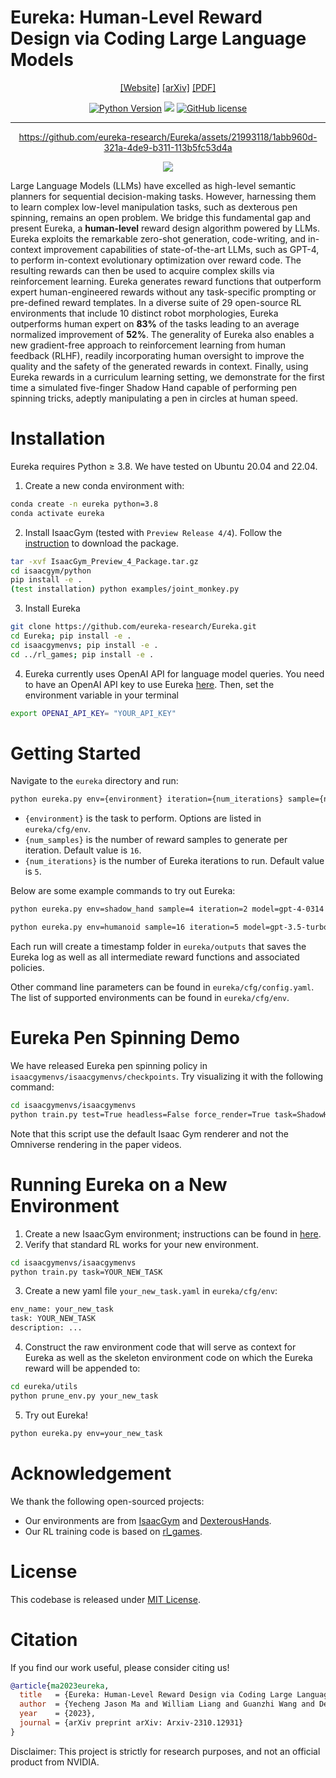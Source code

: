 # Eureka: Human-Level Reward Design via Coding Large Language Models

<div align="center">

[[Website]](https://eureka-research.github.io)
[[arXiv]](https://arxiv.org/abs/2310.12931)
[[PDF]](https://eureka-research.github.io/assets/eureka_paper.pdf)

[![Python Version](https://img.shields.io/badge/Python-3.8-blue.svg)](https://github.com/eureka-research/Eureka)
[<img src="https://img.shields.io/badge/Framework-PyTorch-red.svg"/>](https://pytorch.org/)
[![GitHub license](https://img.shields.io/github/license/eureka-research/Eureka)](https://github.com/eureka-research/Eureka/blob/main/LICENSE)
______________________________________________________________________

https://github.com/eureka-research/Eureka/assets/21993118/1abb960d-321a-4de9-b311-113b5fc53d4a



![](images/eureka.png)
</div>

Large Language Models (LLMs) have excelled as high-level semantic planners for sequential decision-making tasks. However, harnessing them to learn complex low-level manipulation tasks, such as dexterous pen spinning, remains an open problem. We bridge this fundamental gap and present Eureka, a **human-level** reward design algorithm powered by LLMs. Eureka exploits the remarkable zero-shot generation, code-writing, and in-context improvement capabilities of state-of-the-art LLMs, such as GPT-4, to perform in-context evolutionary optimization over reward code. The resulting rewards can then be used to acquire complex skills via reinforcement learning. Eureka generates reward functions that outperform expert human-engineered rewards without any task-specific prompting or pre-defined reward templates. In a diverse suite of 29 open-source RL environments that include 10 distinct robot morphologies, Eureka outperforms human expert on **83\%** of the tasks leading to an average normalized improvement of **52\%**. The generality of Eureka also enables a new gradient-free approach to reinforcement learning from human feedback (RLHF), readily incorporating human oversight to improve the quality and the safety of the generated rewards in context. Finally, using Eureka rewards in a curriculum learning setting, we demonstrate for the first time a simulated five-finger Shadow Hand capable of performing pen spinning tricks, adeptly manipulating a pen in circles at human speed. 

# Installation
Eureka requires Python ≥ 3.8. We have tested on Ubuntu 20.04 and 22.04.

1. Create a new conda environment with:

```bash
conda create -n eureka python=3.8
conda activate eureka
```

2. Install IsaacGym (tested with `Preview Release 4/4`). Follow the [instruction](https://developer.nvidia.com/isaac-gym) to download the package.
```bash
tar -xvf IsaacGym_Preview_4_Package.tar.gz
cd isaacgym/python
pip install -e .
(test installation) python examples/joint_monkey.py
```

3. Install Eureka
```bash
git clone https://github.com/eureka-research/Eureka.git
cd Eureka; pip install -e .
cd isaacgymenvs; pip install -e .
cd ../rl_games; pip install -e .
```

4. Eureka currently uses OpenAI API for language model queries. You need to have an OpenAI API key to use Eureka [here](https://platform.openai.com/account/api-keys). Then, set the environment variable in your terminal
```bash
export OPENAI_API_KEY= "YOUR_API_KEY"
```

# Getting Started

Navigate to the `eureka` directory and run:
```bash
python eureka.py env={environment} iteration={num_iterations} sample={num_samples}
```
- `{environment}` is the task to perform. Options are listed in `eureka/cfg/env`.
- `{num_samples}` is the number of reward samples to generate per iteration. Default value is `16`.
- `{num_iterations}` is the number of Eureka iterations to run. Default value is `5`.


Below are some example commands to try out Eureka:
```bash
python eureka.py env=shadow_hand sample=4 iteration=2 model=gpt-4-0314
```
```bash
python eureka.py env=humanoid sample=16 iteration=5 model=gpt-3.5-turbo-16k-0613
```
Each run will create a timestamp folder in `eureka/outputs` that saves the Eureka log as well as all intermediate reward functions and associated policies.

Other command line parameters can be found in `eureka/cfg/config.yaml`. The list of supported environments can be found in `eureka/cfg/env`.

# Eureka Pen Spinning Demo
We have released Eureka pen spinning policy in `isaacgymenvs/isaacgymenvs/checkpoints`. Try visualizing it with the following command:
```bash
cd isaacgymenvs/isaacgymenvs
python train.py test=True headless=False force_render=True task=ShadowHandSpin checkpoint=checkpoints/EurekaPenSpinning.pth
```
Note that this script use the default Isaac Gym renderer and not the Omniverse rendering in the paper videos.

# Running Eureka on a New Environment
1. Create a new IsaacGym environment; instructions can be found in [here](isaacgymenvs/docs/framework.md).
2. Verify that standard RL works for your new environment.
```bash
cd isaacgymenvs/isaacgymenvs
python train.py task=YOUR_NEW_TASK
```
3. Create a new yaml file `your_new_task.yaml` in `eureka/cfg/env`:
```bash
env_name: your_new_task
task: YOUR_NEW_TASK 
description: ...
```
4. Construct the raw environment code that will serve as context for Eureka as well as the skeleton environment code on which the Eureka reward will be appended to:
```bash
cd eureka/utils
python prune_env.py your_new_task
```

5. Try out Eureka!
```bash
python eureka.py env=your_new_task
```

# Acknowledgement
We thank the following open-sourced projects:
- Our environments are from [IsaacGym](https://github.com/NVIDIA-Omniverse/IsaacGymEnvs) and [DexterousHands](https://github.com/PKU-MARL/DexterousHands/).
- Our RL training code is based on [rl_games](https://github.com/Denys88/rl_games).


# License
This codebase is released under [MIT License](LICENSE).

# Citation
If you find our work useful, please consider citing us!

```bibtex
@article{ma2023eureka,
  title   = {Eureka: Human-Level Reward Design via Coding Large Language Models},
  author  = {Yecheng Jason Ma and William Liang and Guanzhi Wang and De-An Huang and Osbert Bastani and Dinesh Jayaraman and Yuke Zhu and Linxi Fan and Anima Anandkumar},
  year    = {2023},
  journal = {arXiv preprint arXiv: Arxiv-2310.12931}
}
```

Disclaimer: This project is strictly for research purposes, and not an official product from NVIDIA.

